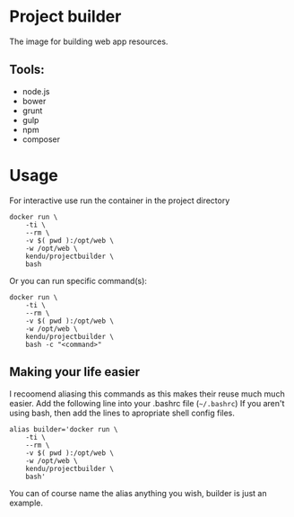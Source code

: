 # Project builder

The image for building web app resources.


## Tools:

* node.js
* bower
* grunt
* gulp
* npm
* composer

# Usage

For interactive use run the container in the project directory

```
docker run \
    -ti \
    --rm \
    -v $( pwd ):/opt/web \
    -w /opt/web \
    kendu/projectbuilder \
    bash
```
Or you can run specific command(s):

```
docker run \
    -ti \
    --rm \
    -v $( pwd ):/opt/web \
    -w /opt/web \
    kendu/projectbuilder \
    bash -c "<command>"
```
## Making your life easier
I recoomend aliasing this commands as this makes their reuse much much easier.
Add the following line into your .bashrc file (`~/.bashrc`) If you aren't using
bash, then add the lines to apropriate shell config  files.

```
alias builder='docker run \
    -ti \
    --rm \
    -v $( pwd ):/opt/web \
    -w /opt/web \
    kendu/projectbuilder \
    bash'
```
You can of course name the alias anything you wish, builder is just an example.
